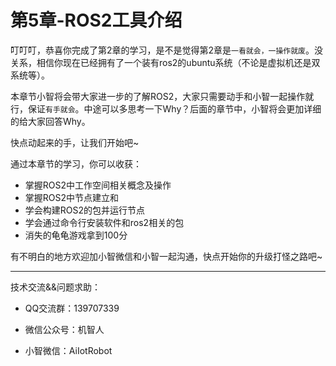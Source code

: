 # 第5章-ROS2工具介绍

叮叮叮，恭喜你完成了第2章的学习，是不是觉得第2章是`一看就会，一操作就废`。没关系，相信你现在已经拥有了一个装有ros2的ubuntu系统（不论是虚拟机还是双系统等）。

本章节小智将会带大家进一步的了解ROS2，大家只需要动手和小智一起操作就行，保证`有手就会`。中途可以多思考一下Why？后面的章节中，小智将会更加详细的给大家回答Why。

快点动起来的手，让我们开始吧~




通过本章节的学习，你可以收获：

- 掌握ROS2中工作空间相关概念及操作
- 掌握ROS2中节点建立和                                                                                                                                                                                                                                                                                                                                                                                                                                                                                                                                                                                                                                                                                  
- 学会构建ROS2的包并运行节点
- 学会通过命令行安装软件和ros2相关的包
- 消失的龟龟游戏拿到100分



有不明白的地方欢迎加小智微信和小智一起沟通，快点开始你的升级打怪之路吧~



------


技术交流&&问题求助：

- QQ交流群：139707339

- 微信公众号：机智人

- 小智微信：AiIotRobot





